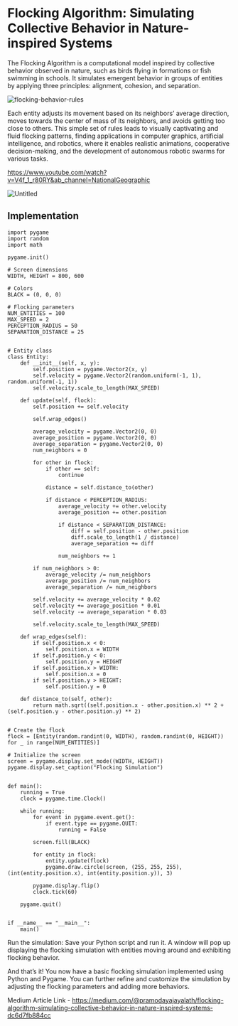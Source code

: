 
# Flocking Algorithm: Simulating Collective Behavior in Nature-inspired Systems


The Flocking Algorithm is a computational model inspired by collective behavior observed in nature, such as birds flying in formations or fish swimming in schools. It simulates emergent behavior in groups of entities by applying three principles: alignment, cohesion, and separation.


![flocking-behavior-rules](https://github.com/pramodaya/Article-List/assets/19555470/6bc6190f-43c9-4ffc-b0d0-3cdf6a5cacbe)

Each entity adjusts its movement based on its neighbors’ average direction, moves towards the center of mass of its neighbors, and avoids getting too close to others. This simple set of rules leads to visually captivating and fluid flocking patterns, finding applications in computer graphics, artificial intelligence, and robotics, where it enables realistic animations, cooperative decision-making, and the development of autonomous robotic swarms for various tasks.


https://www.youtube.com/watch?v=V4f_1_r80RY&ab_channel=NationalGeographic


![Untitled](https://github.com/pramodaya/GeneticAlgorithms/assets/19555470/dbf4d5e4-e6c0-4651-9f13-f255b07c8240)



## Implementation

```
import pygame
import random
import math

pygame.init()

# Screen dimensions
WIDTH, HEIGHT = 800, 600

# Colors
BLACK = (0, 0, 0)

# Flocking parameters
NUM_ENTITIES = 100
MAX_SPEED = 2
PERCEPTION_RADIUS = 50
SEPARATION_DISTANCE = 25


# Entity class
class Entity:
    def __init__(self, x, y):
        self.position = pygame.Vector2(x, y)
        self.velocity = pygame.Vector2(random.uniform(-1, 1), random.uniform(-1, 1))
        self.velocity.scale_to_length(MAX_SPEED)

    def update(self, flock):
        self.position += self.velocity

        self.wrap_edges()

        average_velocity = pygame.Vector2(0, 0)
        average_position = pygame.Vector2(0, 0)
        average_separation = pygame.Vector2(0, 0)
        num_neighbors = 0

        for other in flock:
            if other == self:
                continue

            distance = self.distance_to(other)

            if distance < PERCEPTION_RADIUS:
                average_velocity += other.velocity
                average_position += other.position

                if distance < SEPARATION_DISTANCE:
                    diff = self.position - other.position
                    diff.scale_to_length(1 / distance)
                    average_separation += diff

                num_neighbors += 1

        if num_neighbors > 0:
            average_velocity /= num_neighbors
            average_position /= num_neighbors
            average_separation /= num_neighbors

        self.velocity += average_velocity * 0.02
        self.velocity += average_position * 0.01
        self.velocity -= average_separation * 0.03

        self.velocity.scale_to_length(MAX_SPEED)

    def wrap_edges(self):
        if self.position.x < 0:
            self.position.x = WIDTH
        if self.position.y < 0:
            self.position.y = HEIGHT
        if self.position.x > WIDTH:
            self.position.x = 0
        if self.position.y > HEIGHT:
            self.position.y = 0

    def distance_to(self, other):
        return math.sqrt((self.position.x - other.position.x) ** 2 + (self.position.y - other.position.y) ** 2)


# Create the flock
flock = [Entity(random.randint(0, WIDTH), random.randint(0, HEIGHT)) for _ in range(NUM_ENTITIES)]

# Initialize the screen
screen = pygame.display.set_mode((WIDTH, HEIGHT))
pygame.display.set_caption("Flocking Simulation")


def main():
    running = True
    clock = pygame.time.Clock()

    while running:
        for event in pygame.event.get():
            if event.type == pygame.QUIT:
                running = False

        screen.fill(BLACK)

        for entity in flock:
            entity.update(flock)
            pygame.draw.circle(screen, (255, 255, 255), (int(entity.position.x), int(entity.position.y)), 3)

        pygame.display.flip()
        clock.tick(60)

    pygame.quit()


if __name__ == "__main__":
    main()

```
Run the simulation: Save your Python script and run it. A window will pop up displaying the flocking simulation with entities moving around and exhibiting flocking behavior.

And that’s it! You now have a basic flocking simulation implemented using Python and Pygame. You can further refine and customize the simulation by adjusting the flocking parameters and adding more behaviors.


Medium Article Link - https://medium.com/@pramodayajayalath/flocking-algorithm-simulating-collective-behavior-in-nature-inspired-systems-dc6d7fb884cc


